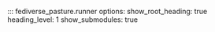 <!--
SPDX-FileCopyrightText: 2023-2025 Helge

SPDX-License-Identifier: CC-BY-4.0
-->

::: fediverse_pasture.runner
    options:
        show_root_heading: true
        heading_level: 1
        show_submodules: true
